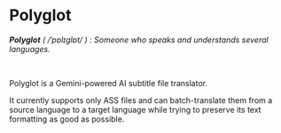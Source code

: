 # Polyglot

_**Polyglot** ( /ˈpɒlɪɡlɒt/ ) : Someone who speaks and understands several languages._

<br>

Polyglot is a Gemini-powered AI subtitle file translator.

It currently supports only ASS files and can batch-translate them from a source language to a target language while trying to preserve its text formatting as good as possible.
